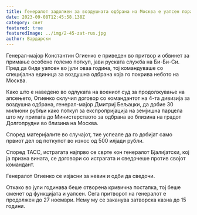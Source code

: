 ```yaml
---
title: Генералот задолжен за воздушната одбрана на Москва е уапсен поради корупција
date: 2023-09-08T12:45:58.138Z
category: свет
featured: true
featuredImage: ../img/2-45-zat-rus.jpg
author: Вардарски
---
```

Генерал-мајор Константин Огиенко е приведен во притвор и обвинет за примање особено големо поткуп, јави руската служба на Би-Би-Си. Пред да биде уапсен во јули оваа година, тој командуваше со специјална единица за воздушна одбрана која го покрива небото на Москва.

Како што е наведено во одлуката на воениот суд за продолжување на апсењето, Огиенко склучил договор со командантот на 4-та дивизија за воздушна одбрана, генерал-мајор Дмитриј Бељацки, да добие 30 милиони рубљи како поткуп за експропријација на земјишна парцела што му припаѓа до Министерството за одбрана во близина на градот Долгопрудни во близина на Москва.

Според материјалите во случајот, тие успеале да го добијат само првиот дел од поткупот во износ од 500 илјади рубли.

Според ТАСС, истрагата најпрво се сврте кон генералот Бјалијатски, кој ја призна вината, се договори со истрагата и сведочеше против својот командант.

Генералот Огиенко се изјасни за невин и одби да сведочи.

Откако во јули годинава беше отворена кривична постапка, тој беше сменет од функцијата и уапсен. Сега притворот на генералот е продолжен до 27 ноември. Нему му се заканува затворска казна до 15 години.